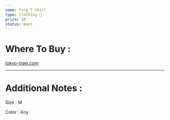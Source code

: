 ```yaml
---
name: Forg T-Shirt
type: Clothing 👕
price: 30
status: Want
---
```

# Where To Buy :

[tokyo-tiger.com](https://www.tokyo-tiger.com/products/tokyo-tiger-smoking-frog-washed-t-shirt?sku=18071085520609335429522860)

---
# Additional Notes :

Size : M

Color : Any